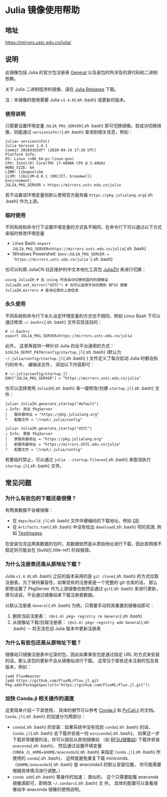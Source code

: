 # Julia 镜像使用帮助

## 地址

<https://mirrors.ustc.edu.cn/julia/>

## 说明

此镜像包括 Julia 的官方包注册表
[General](https://github.com/JuliaRegistries/General)
以及装包时所涉及的源代码和二进制依赖。

关于 Julia 二进制程序的镜像，请在 [Julia
Releases](https://mirrors.ustc.edu.cn/julia-releases/) 下载。

注：本镜像的使用需要 Julia `v1.4.0`{.sh .bash} 或更新的版本。

### 使用说明

只需要设置环境变量 `JULIA_PKG_SERVER`{.sh .bash}
即可切换镜像。若成功切换镜像，则能通过 `versioninfo()`{.sh .bash}
查询到相关信息，例如：

``` text
julia> versioninfo()
Julia Version 1.4.1
Commit 381693d3df* (2020-04-14 17:20 UTC)
Platform Info:
OS: Linux (x86_64-pc-linux-gnu)
CPU: Intel(R) Core(TM) i7-6800K CPU @ 3.40GHz
WORD_SIZE: 64
LIBM: libopenlibm
LLVM: libLLVM-8.0.1 (ORCJIT, broadwell)
Environment:
JULIA_PKG_SERVER = https://mirrors.ustc.edu.cn/julia
```

若不设置该环境变量则默认使用官方服务器 `https://pkg.julialang.org`{.sh
.bash} 作为上游。

### 临时使用

不同系统和命令行下设置环境变量的方式各不相同，在命令行下可以通过以下方式来临时修改环境变量

-   Linux Bash:
    `export JULIA_PKG_SERVER=https://mirrors.ustc.edu.cn/julia`{.sh
    .bash}
-   Windows Powershell:
    `$env:JULIA_PKG_SERVER = 'https://mirrors.ustc.edu.cn/julia'`{.sh
    .bash}

也可以利用 JuliaCN 社区维护的中文本地化工具包
[JuliaZH](https://github.com/JuliaCN/JuliaZH.jl) 来进行切换：

``` text
using JuliaZH # 在 using 时会自动切换到国内的镜像站
JuliaZH.set_mirror("USTC") # 也可以选择手动切换到 BFSU 镜像
JuliaZH.mirrors # 查询记录的上游信息
```

### 永久使用

不同系统和命令行下永久设定环境变量的方式也不相同，例如 Linux Bash
下可以通过修改 `~/.bashrc`{.sh .bash} 文件实现该目的：

``` text
# ~/.bashrc
export JULIA_PKG_SERVER=https://mirrors.ustc.edu.cn/julia
```

此外， 这里再提供一种针对 Julia 的全平台通用的方式：
`$JULIA_DEPOT_PATH/config/startup.jl`{.sh .bash} (默认为
`~/.julia/config/startup.jl`{.sh .bash} ) 文件定义了每次启动 Julia
时都会执行的命令， 编辑该文件， 添加以下内容即可：

``` text
# ~/.julia/config/startup.jl
ENV["JULIA_PKG_SERVER"] = "https://mirrors.ustc.edu.cn/julia"
```

也可以选择使用 `JuliaZH`{.sh .bash} 来一键修改/创建 `startup.jl`{.sh
.bash} 文件：

``` text
julia> JuliaZH.generate_startup("default")
┌ Info: 添加 PkgServer
│   服务器地址 = "https://pkg.julialang.org"
└   配置文件 = "/root/.julia/config"

julia> JuliaZH.generate_startup("USTC")
┌ Info: 更新 PkgServer
│   原服务器地址 = "https://pkg.julialang.org"
│   新服务器地址 = "https://mirrors.USTC.edu.cn/julia"
└   配置文件 = "/root/.julia/config"
```

若要临时禁止，可以通过 `julia --startup-file=no`{.sh .bash} 来取消执行
`startup.jl`{.sh .bash} 文件。

## 常见问题

### 为什么有些包的下载还是很慢？

有两类数据不会被镜像：

-   在 `deps/build.jl`{.sh .bash} 文件中硬编码的下载地址，例如
    [GR](https://github.com/jheinen/GR.jl/blob/70f025d5cb439d036409f1985107cb5e1615097f/deps/build.jl#L116).
-   在 `Artifacts.toml`{.sh .bash} 中没有给出 `download`{.sh .bash}
    项的资源, 例如
    [TestImages](https://github.com/JuliaImages/TestImages.jl/blob/eaa94348df619c65956e8cfb0032ecddb7a29d3a/Artifacts.toml).

在安装包含这两类数据的包时，其数据依然是从原始地址进行下载，因此若网络不稳定则可能会在
[build]{.title-ref} 阶段报错。

### 为什么注册表还是从原地址下载？

Julia `v1.4.0`{.sh .bash} 之前的版本采用的是 `git clone`{.sh .bash}
的方式拉取注册表。为了保持兼容性，如果现有的注册表是一个完整的 git
仓库的话， 那么即使设置了 PkgServer 作为上游镜像也依然会通过 `git`{.sh
.bash} 来进行更新，换句话说，不会通过镜像站来下载注册表数据。

以默认注册表 `General`{.sh .bash} 为例，只需要手动将其重置到镜像站即可：

1.  删除当前注册表： `(@v1.4) pkg> registry rm General`{.sh .bash}
2.  从镜像站下载/拉取注册表： `(@v1.4) pkg> registry add General`{.sh
    .bash} \-- 将无法在旧 Julia 版本中更新注册表

### 为什么有些包还是从原地址下载？

镜像站只镜像注册表中记录的包，因此如果某些包是通过指定 URL
的方式来安装的话，那么该包的更新不会从镜像站进行下载。
这常见于那些还未注册的包及其版本，例如：

``` text
]add Flux#master
]add https://github.com/FluxML/Flux.jl.git
Pkg.add(PackageSpec(url="https://github.com/FluxML/Flux.jl.git"))
```

### 加快 Conda.jl 相关操作的速度

这里简单介绍一下其使用， 具体的细节可以参考
[Conda.jl](https://github.com/JuliaPy/Conda.jl) 和
[PyCall.jl](https://github.com/JuliaPy/PyCall.jl) 的文档。
`Conda.jl`{.sh .bash} 的加速分为两部分：

-   `conda`{.sh .bash} 的安装：如果系统中没有找到 `conda`{.sh .bash}
    的话， `Conda.jl`{.sh .bash} 会下载并安装一份 `miniconda`{.sh
    .bash}。 如果这一步下载非常缓慢的话，你可以提前从其他镜像站 （如
    [BFSU镜像站](https://mirrors.bfsu.edu.cn/help/anaconda/)) 下载并安装
    `anaconda`{.sh .bash}， 然后通过设置环境变量
    `CONDA_JL_HOME=$HOME/anaconda3`{.sh .bash} 来指定 `Conda.jl`{.sh
    .bash} 所使用的 `conda`{.sh .bash}， 这样就避免重复下载 miniconda.
    （`$HOME/anaconda3`{.sh .bash} 是 anaconda3 的默认安装位置，
    你可能需要根据具体情况进行调整。）
-   `conda add`{.sh .bash} 等操作的加速： 类似的， 这个只需要配置
    anaconda 镜像源即可，即修改 `~/.condarc`{.sh .bash} 文 件。
    具体的配置可以查看镜像站中 anaconda 镜像的使用说明。
